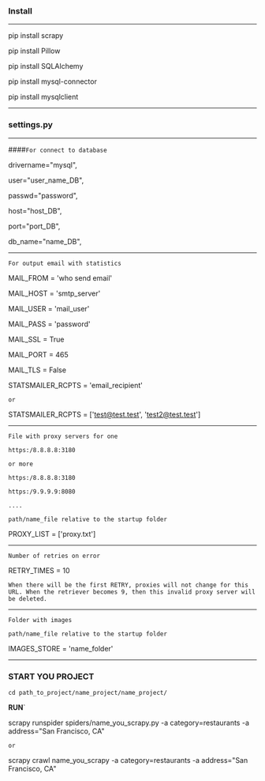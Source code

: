 ### Install
---

pip install scrapy

pip install Pillow

pip install SQLAlchemy

pip install mysql-connector

pip install mysqlclient

---

###  settings.py

---

####`For connect to database`

drivername="mysql",

user="user_name_DB",

passwd="password",

host="host_DB",

port="port_DB",

db_name="name_DB",

---

`For output email with statistics`

MAIL_FROM = 'who send email'

MAIL_HOST = 'smtp_server'

MAIL_USER = 'mail_user'

MAIL_PASS = 'password'

MAIL_SSL = True

MAIL_PORT = 465

MAIL_TLS = False

STATSMAILER_RCPTS = 'email_recipient'

`or`

STATSMAILER_RCPTS = ['test@test.test', 'test2@test.test']

---

`File with proxy servers for one`

`https:/8.8.8.8:3180`

`or more`

`https:/8.8.8.8:3180`

`https:/9.9.9.9:8080`

`....`

`path/name_file relative to the startup folder`

PROXY_LIST = ['proxy.txt']

---

`Number of retries on error`

RETRY_TIMES = 10

`When there will be the first RETRY, proxies will not change for this URL. When the retriever becomes 9, then this invalid proxy server will be deleted.`

---

`Folder with images`

`path/name_file relative to the startup folder`

IMAGES_STORE = 'name_folder'

---

### START YOU PROJECT

`cd path_to_project/name_project/name_project/`

**RUN**`

scrapy runspider spiders/name_you_scrapy.py -a category=restaurants -a address="San Francisco, CA" 

`or`

scrapy crawl name_you_scrapy -a category=restaurants -a address="San Francisco, CA" 

